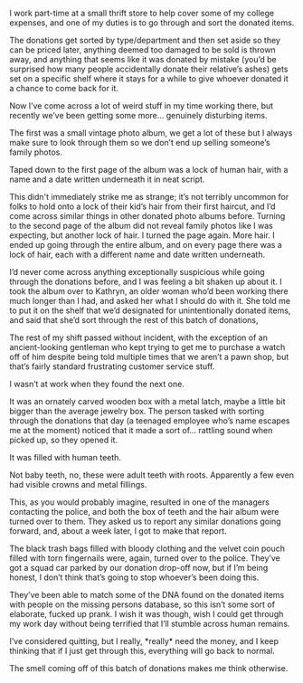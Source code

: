 I work part-time at a small thrift store to help cover some of my college expenses, and one of my duties is to go through and sort the donated items.

The donations get sorted by type/department and then set aside so they can be priced later, anything deemed too damaged to be sold is thrown away, and anything that seems like it was donated by mistake (you’d be surprised how many people accidentally donate their relative’s ashes) gets set on a specific shelf where it stays for a while to give whoever donated it a chance to come back for it. 

Now I’ve come across a lot of weird stuff in my time working there, but recently we’ve been getting some more… genuinely disturbing items.

The first was a small vintage photo album, we get a lot of these but I always make sure to look through them so we don’t end up selling someone’s family photos. 

Taped down to the first page of the album was a lock of human hair, with a name and a date written underneath it in neat script.

This didn't immediately strike me as strange; it’s not terribly uncommon for folks to hold onto a lock of their kid’s hair from their first haircut, and I’d come across similar things in other donated photo albums before. Turning to the second page of the album did not reveal family photos like I was expecting, but another lock of hair. I turned the page again. More hair. I ended up going through the entire album, and on every page there was a lock of hair, each with a different name and date written underneath. 

I’d never come across anything exceptionally suspicious while going through the donations before, and I was feeling a bit shaken up about it. I took the album over to Kathryn, an older woman who’d been working there much longer than I had, and asked her what I should do with it. She told me to put it on the shelf that we’d designated for unintentionally donated items, and said that she’d sort through the rest of this batch of donations, 

The rest of my shift passed without incident, with the exception of an ancient-looking gentleman who kept trying to get me to purchase a watch off of him despite being told multiple times that we aren’t a pawn shop, but that’s fairly standard frustrating customer service stuff. 

I wasn’t at work when they found the next one.

It was an ornately carved wooden box with a metal latch, maybe a little bit bigger than the average jewelry box. The person tasked with sorting through the donations that day (a teenaged employee who’s name escapes me at the moment) noticed that it made a sort of… rattling sound when picked up, so they opened it.

It was filled with human teeth.

Not baby teeth, no, these were adult teeth with roots. Apparently a few even had visible crowns and metal fillings.

This, as you would probably imagine, resulted in one of the managers contacting the police, and both the box of teeth and the hair album were turned over to them. They asked us to report any similar donations going forward, and, about a week later, I got to make that report.

The black trash bags filled with bloody clothing and the velvet coin pouch filled with torn fingernails were, again, turned over to the police. They’ve got a squad car parked by our donation drop-off now, but if I’m being honest, I don’t think that’s going to stop whoever’s been doing this.

They’ve been able to match some of the DNA found on the donated items with people on the missing persons database, so this isn’t some sort of elaborate, fucked up prank. I wish it was though, wish I could get through my work day without being terrified that I’ll stumble across human remains.

I’ve considered quitting, but I really, \*really\* need the money, and I keep thinking that if I just get through this, everything will go back to normal.

The smell coming off of this batch of donations makes me think otherwise.